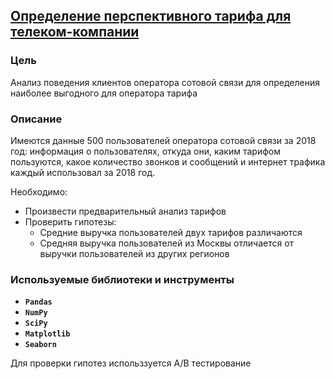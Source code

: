 ## [Определение перспективного тарифа для телеком-компании](https://nbviewer.org/github/hairymax/Yandex.Practicum.DataScience/blob/main/03%20%D0%90%D0%BD%D0%B0%D0%BB%D0%B8%D0%B7%20%D0%BF%D0%B5%D1%80%D1%81%D0%BF%D0%B5%D0%BA%D1%82%D0%B8%D0%B2%D0%BD%D0%BE%D1%81%D1%82%D0%B8%20%D1%82%D0%B0%D1%80%D0%B8%D1%84%D0%BE%D0%B2%20%D0%BC%D0%BE%D0%B1%D0%B8%D0%BB%D1%8C%D0%BD%D0%BE%D0%B3%D0%BE%20%D0%BE%D0%BF%D0%B5%D1%80%D0%B0%D1%82%D0%BE%D1%80%D0%B0/project3.ipynb)

### Цель

Анализ поведения клиентов оператора сотовой связи для определения наиболее выгодного для оператора тарифа

### Описание

Имеются данные 500 пользователей оператора сотовой связи за 2018 год: информация о пользователях, откуда они, каким тарифом пользуются, какое количество звонков и сообщений и интернет трафика каждый использовал за 2018 год. 

Необходимо:
- Произвести предварительный анализ тарифов
- Проверить гипотезы:
   - Средние выручка пользователей двух тарифов различаются
   - Средняя выручка пользователей из Москвы отличается от выручки пользователей из других регионов

### Используемые библиотеки и инструменты
- **`Pandas`**
- **`NumPy`**
- **`SciPy`**
- **`Matplotlib`**
- **`Seaborn`**

Для проверки гипотез использзуется A/B тестирование

